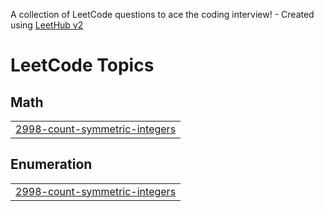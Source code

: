 A collection of LeetCode questions to ace the coding interview! - Created using [LeetHub v2](https://github.com/arunbhardwaj/LeetHub-2.0)
<!---LeetCode Topics Start-->
# LeetCode Topics
## Math
|  |
| ------- |
| [2998-count-symmetric-integers](https://github.com/LakshmananiTech/LeetCode/tree/master/2998-count-symmetric-integers) |
## Enumeration
|  |
| ------- |
| [2998-count-symmetric-integers](https://github.com/LakshmananiTech/LeetCode/tree/master/2998-count-symmetric-integers) |
<!---LeetCode Topics End-->